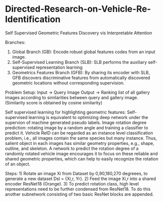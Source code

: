# Directed-Research-on-Vehicle-Re-Identification

Self Supervised Geometric Features Discovery vis Interpretable Attention

Branches:
1) Global Branch (GB): Encode robust global features codes from an input image.
2) Self-Supervised Learning Branch (SLB): SLB performs the auxiliary self-supervised representation learning
3) Geometrics Features Branch (GFB): By sharing its encoder with SLB, GFB discovers discriminative features from automatically discovered geometric locations without corresponding supervision.

Problem Setup:
Input -> Query Image
Output -> Ranking list of all gallery images according to similarities between query and gallery image. (Similarity score is obtained by cosine similarity)

Self supervised learning for highlighting geometric features:
Self-supervised learning is equivalent to optimizing deep network under the supervion of machine generated pseudo labels.
Image rotation degree prediction: rotating image by a random angle and training a classifier to predict it.
Vehicle ReID can be regarded as an instance level classification problem, i.e., all images contain the same species but many instance. Thus, salient object in each images has similar geometry properties, e.g., shape, outline, and skeleton.
A network to predict the rotation degree of a randomly rotated vehicle image encourages it to focus on these reliable and shared geometric properties, which can help to easily recognize the rotation of an object.

Steps: 1) Rotate an image Xi from Dataset by 0,90,180,270 degreees, to generate a new dataset Dsl = {Xi,r, Yr}. 
       2) Feed the image Xi,r into a shared encoder ResNet18 (Orange).
       3) To predict rotation class, high level representations need to be further condensed from ResNet18. To do this another subnetwork consisting of two basic ResNet           blocks are appended.
